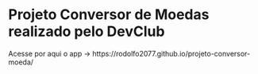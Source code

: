 
<h1> Projeto Conversor de Moedas realizado pelo DevClub </h1>
Acesse por aqui o app -> https://rodolfo2077.github.io/projeto-conversor-moeda/
